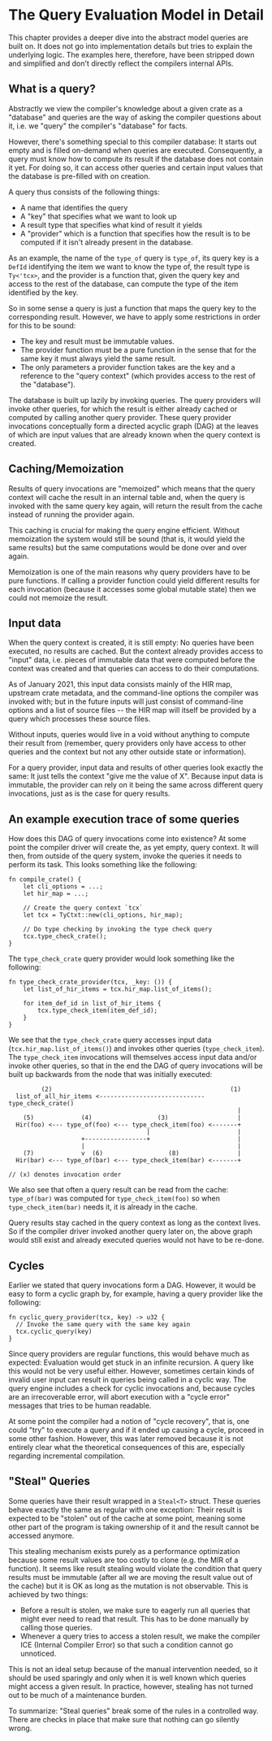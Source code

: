 # The Query Evaluation Model in Detail

<!-- toc -->

This chapter provides a deeper dive into the abstract model queries are built on.
It does not go into implementation details but tries to explain
the underlying logic. The examples here, therefore, have been stripped down and
simplified and don't directly reflect the compilers internal APIs.

## What is a query?

Abstractly we view the compiler's knowledge about a given crate as a "database"
and queries are the way of asking the compiler questions about it, i.e.
we "query" the compiler's "database" for facts.

However, there's something special to this compiler database: It starts out empty
and is filled on-demand when queries are executed. Consequently, a query must
know how to compute its result if the database does not contain it yet. For
doing so, it can access other queries and certain input values that the database
is pre-filled with on creation.

A query thus consists of the following things:

 - A name that identifies the query
 - A "key" that specifies what we want to look up
 - A result type that specifies what kind of result it yields
 - A "provider" which is a function that specifies how the result is to be
   computed if it isn't already present in the database.

As an example, the name of the `type_of` query is `type_of`, its query key is a
`DefId` identifying the item we want to know the type of, the result type is
`Ty<'tcx>`, and the provider is a function that, given the query key and access
to the rest of the database, can compute the type of the item identified by the
key.

So in some sense a query is just a function that maps the query key to the
corresponding result. However, we have to apply some restrictions in order for
this to be sound:

 - The key and result must be immutable values.
 - The provider function must be a pure function in the sense that for the same
   key it must always yield the same result.
 - The only parameters a provider function takes are the key and a reference to
   the "query context" (which provides access to the rest of the "database").

The database is built up lazily by invoking queries. The query providers will
invoke other queries, for which the result is either already cached or computed
by calling another query provider. These query provider invocations
conceptually form a directed acyclic graph (DAG) at the leaves of which are
input values that are already known when the query context is created.



## Caching/Memoization

Results of query invocations are "memoized" which means that the query context
will cache the result in an internal table and, when the query is invoked with
the same query key again, will return the result from the cache instead of
running the provider again.

This caching is crucial for making the query engine efficient. Without
memoization the system would still be sound (that is, it would yield the same
results) but the same computations would be done over and over again.

Memoization is one of the main reasons why query providers have to be pure
functions. If calling a provider function could yield different results for
each invocation (because it accesses some global mutable state) then we could
not memoize the result.



## Input data

When the query context is created, it is still empty: No queries have been
executed, no results are cached. But the context already provides access to
"input" data, i.e. pieces of immutable data that were computed before the
context was created and that queries can access to do their computations.

As of <!-- date-check --> January 2021, this input data consists mainly of
the HIR map, upstream crate metadata, and the command-line options the compiler
was invoked with; but in the future inputs will just consist of command-line
options and a list of source files -- the HIR map will itself be provided by a
query which processes these source files.

Without inputs, queries would live in a void without anything to compute their
result from (remember, query providers only have access to other queries and
the context but not any other outside state or information).

For a query provider, input data and results of other queries look exactly the
same: It just tells the context "give me the value of X". Because input data
is immutable, the provider can rely on it being the same across
different query invocations, just as is the case for query results.



## An example execution trace of some queries

How does this DAG of query invocations come into existence? At some point
the compiler driver will create the, as yet empty, query context. It will then,
from outside of the query system, invoke the queries it needs to perform its
task. This looks something like the following:

```rust,ignore
fn compile_crate() {
    let cli_options = ...;
    let hir_map = ...;

    // Create the query context `tcx`
    let tcx = TyCtxt::new(cli_options, hir_map);

    // Do type checking by invoking the type check query
    tcx.type_check_crate();
}
```

The `type_check_crate` query provider would look something like the following:

```rust,ignore
fn type_check_crate_provider(tcx, _key: ()) {
    let list_of_hir_items = tcx.hir_map.list_of_items();

    for item_def_id in list_of_hir_items {
        tcx.type_check_item(item_def_id);
    }
}
```

We see that the `type_check_crate` query accesses input data
(`tcx.hir_map.list_of_items()`) and invokes other queries
(`type_check_item`). The `type_check_item`
invocations will themselves access input data and/or invoke other queries,
so that in the end the DAG of query invocations will be built up backwards
from the node that was initially executed:

```ignore
         (2)                                                 (1)
  list_of_all_hir_items <----------------------------- type_check_crate()
                                                               |
    (5)             (4)                  (3)                   |
  Hir(foo) <--- type_of(foo) <--- type_check_item(foo) <-------+
                                      |                        |
                    +-----------------+                        |
                    |                                          |
    (7)             v  (6)                  (8)                |
  Hir(bar) <--- type_of(bar) <--- type_check_item(bar) <-------+

// (x) denotes invocation order
```

We also see that often a query result can be read from the cache:
`type_of(bar)` was computed for `type_check_item(foo)` so when
`type_check_item(bar)` needs it, it is already in the cache.

Query results stay cached in the query context as long as the context lives.
So if the compiler driver invoked another query later on, the above graph
would still exist and already executed queries would not have to be re-done.



## Cycles

Earlier we stated that query invocations form a DAG. However, it would be easy
to form a cyclic graph by, for example, having a query provider like the
following:

```rust,ignore
fn cyclic_query_provider(tcx, key) -> u32 {
  // Invoke the same query with the same key again
  tcx.cyclic_query(key)
}
```

Since query providers are regular functions, this would behave much as expected:
Evaluation would get stuck in an infinite recursion. A query like this would not
be very useful either. However, sometimes certain kinds of invalid user input
can result in queries being called in a cyclic way. The query engine includes
a check for cyclic invocations and, because cycles are an irrecoverable error,
will abort execution with a "cycle error" messages that tries to be human
readable.

At some point the compiler had a notion of "cycle recovery", that is, one could
"try" to execute a query and if it ended up causing a cycle, proceed in some
other fashion. However, this was later removed because it is not entirely
clear what the theoretical consequences of this are, especially regarding
incremental compilation.


## "Steal" Queries

Some queries have their result wrapped in a `Steal<T>` struct. These queries
behave exactly the same as regular with one exception: Their result is expected
to be "stolen" out of the cache at some point, meaning some other part of the
program is taking ownership of it and the result cannot be accessed anymore.

This stealing mechanism exists purely as a performance optimization because some
result values are too costly to clone (e.g. the MIR of a function). It seems
like result stealing would violate the condition that query results must be
immutable (after all we are moving the result value out of the cache) but it is
OK as long as the mutation is not observable. This is achieved by two things:

- Before a result is stolen, we make sure to eagerly run all queries that
  might ever need to read that result. This has to be done manually by calling
  those queries.
- Whenever a query tries to access a stolen result, we make the compiler ICE (Internal Compiler Error) so
  that such a condition cannot go unnoticed.

This is not an ideal setup because of the manual intervention needed, so it
should be used sparingly and only when it is well known which queries might
access a given result. In practice, however, stealing has not turned out to be
much of a maintenance burden.

To summarize: "Steal queries" break some of the rules in a controlled way.
There are checks in place that make sure that nothing can go silently wrong.
